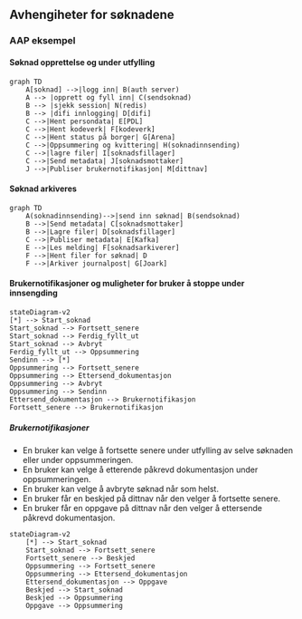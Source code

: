 ## Avhengiheter for søknadene

### AAP eksempel

#### Søknad opprettelse og under utfylling
```mermaid
graph TD
    A[soknad] -->|logg inn| B(auth server)
    A --> |opprett og fyll inn| C(sendsoknad)
    B --> |sjekk session| N(redis) 
    B --> |difi innlogging| D[difi]
    C -->|Hent persondata| E[PDL]
    C -->|Hent kodeverk| F[kodeverk]
    C -->|Hent status på borger| G[Arena]
    C -->|Oppsummering og kvittering| H(soknadinnsending)
    C -->|lagre filer| I[soknadsfillager]
    C -->|Send metadata| J[soknadsmottaker]
    J -->|Publiser brukernotifikasjon| M[dittnav]    
```
#### Søknad arkiveres
```mermaid
graph TD
    A(soknadinnsending)-->|send inn søknad| B(sendsoknad)
    B -->|Send metadata| C[soknadsmottaker]
    B -->|Lagre filer| D[soknadsfillager]
    C -->|Publiser metadata| E[Kafka]
    E -->|Les melding| F[soknadsarkiverer]
    F -->|Hent filer for søknad| D
    F -->|Arkiver journalpost| G[Joark]
```
#### Brukernotifikasjoner og muligheter for bruker å stoppe under innsengding
```mermaid
stateDiagram-v2
[*] --> Start_soknad
Start_soknad --> Fortsett_senere
Start_soknad --> Ferdig_fyllt_ut
Start_soknad --> Avbryt
Ferdig_fyllt_ut --> Oppsummering
Sendinn --> [*]
Oppsummering --> Fortsett_senere
Oppsummering --> Ettersend_dokumentasjon
Oppsummering --> Avbryt
Oppsummering --> Sendinn
Ettersend_dokumentasjon --> Brukernotifikasjon
Fortsett_senere --> Brukernotifikasjon
```
##### Brukernotifikasjoner
* En bruker kan velge å fortsette senere under utfylling av selve søknaden eller under oppsummeringen.
* En bruker kan velge å etterende påkrevd dokumentasjon under oppsummeringen.
* En bruker kan velge å avbryte søknad når som helst.
* En bruker får en beskjed på dittnav når den velger å fortsette senere.
* En bruker får en oppgave på dittnav når den velger å ettersende påkrevd dokumentasjon.
```mermaid
stateDiagram-v2
    [*] --> Start_soknad
    Start_soknad --> Fortsett_senere
    Fortsett_senere --> Beskjed
    Oppsummering --> Fortsett_senere
    Oppsummering --> Ettersend_dokumentasjon
    Ettersend_dokumentasjon --> Oppgave
    Beskjed --> Start_soknad
    Beskjed --> Oppsummering
    Oppgave --> Oppsummering
```
